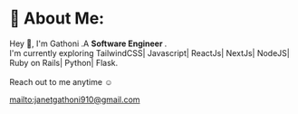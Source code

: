 # 💫 About Me:
Hey 👋, I'm Gathoni .A <b>Software Engineer </b>.
<br>I'm currently exploring TailwindCSS| Javascript| ReactJs| NextJs| NodeJS| Ruby on Rails| Python| Flask.
<br><br>
Reach out to me anytime ☺️

<mailto:janetgathoni910@gmail.com>



